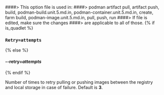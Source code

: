 ####> This option file is used in:
####>   podman artifact pull, artifact push, build, podman-build.unit.5.md.in, podman-container.unit.5.md.in, create, farm build, podman-image.unit.5.md.in, pull, push, run
####> If file is edited, make sure the changes
####> are applicable to all of those.
{% if is_quadlet %}
### `Retry=attempts`
{% else %}
#### **--retry**=*attempts*
{% endif %}

Number of times to retry pulling or pushing images between the registry and
local storage in case of failure. Default is **3**.
